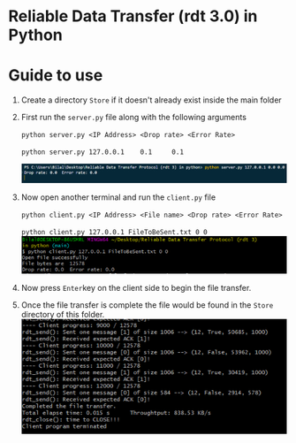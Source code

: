 # Reliable Data Transfer (rdt 3.0) in Python

# Guide to use
1. Create a directory `Store` if it doesn't already exist inside the main folder
1. First run the `server.py` file along with the following arguments 

    `python server.py <IP Address> <Drop rate> <Error Rate>`

    `python server.py 127.0.0.1    0.1     0.1`

    ![server.png](Screenshots/Server.png)

2. Now open another terminal and run the `client.py` file

    `python client.py <IP Address> <File name> <Drop rate> <Error Rate>`

    `python client.py 127.0.0.1 FileToBeSent.txt 0 0`
    ![client.png](Screenshots/Client.png)

3. Now press `Enter`key on the client side to begin the file transfer.
4. Once the file transfer is complete the file would be found in the `Store` directory of this folder.
    ![Transfer Complete](Screenshots/Transfer%20Complete.png)